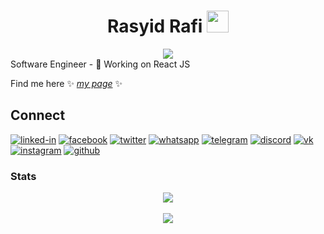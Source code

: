 <div align="center">
  
# Rasyid Rafi <img src="https://media.giphy.com/media/hvRJCLFzcasrR4ia7z/giphy.gif" width="35" />

<img src="https://media1.giphy.com/media/v1.Y2lkPTc5MGI3NjExOTRsd2xsa3UzdmE0MTQydnNsaWc2dnZobG5kd3JjZWludXE0bXJpbSZlcD12MV9pbnRlcm5hbF9naWZfYnlfaWQmY3Q9cw/BiSeh1hFJ2waKPld1p/giphy.gif"   />
 
</div>
Software Engineer
- 🔭 Working on React JS 

Find me here ✨ _[my page](https://rasyidrafi.dev.skom.id)_ ✨

## Connect
[<img alt="linked-in" src="https://img.shields.io/badge/linkedin-%230077B5.svg?&style=for-the-badge&logo=linkedin&logoColor=white" />](https://www.linkedin.com/in/rasyidrafi/)
[<img alt="facebook" src="https://img.shields.io/badge/facebook-%231877F2.svg?&style=for-the-badge&logo=facebook&logoColor=white" />](https://www.facebook.com/r4syid.r4fi/)
[<img alt="twitter" src="https://img.shields.io/badge/twitter-%231DA1F2.svg?&style=for-the-badge&logo=twitter&logoColor=white" />](https://twitter.com/r4syid_r4fi)
[<img alt="whatsapp" src="https://img.shields.io/badge/WhatsApp-25D366?style=for-the-badge&logo=whatsapp&logoColor=white" />](https://wa.me/6289518514516)
[<img alt="telegram" src="https://img.shields.io/badge/Telegram-2CA5E0?style=for-the-badge&logo=telegram&logoColor=white" />](https://t.me/rasyid_rafi)
[<img alt="discord" src="https://img.shields.io/badge/Discord-7289DA?style=for-the-badge&logo=discord&logoColor=white" />](https://discord.gg/8Rm9XsBBjF)
[<img alt="vk" src="https://img.shields.io/badge/вконтакте-%232E87FB.svg?&style=for-the-badge&logo=vk&logoColor=white" />](https://vk.com/rasyid_rafi)
[<img alt="instagram" src="https://img.shields.io/badge/Instagram-E4405F?style=for-the-badge&logo=instagram&logoColor=white" />](https://www.instagram.com/rasyid_rafi/)
[<img alt="github" src="https://img.shields.io/badge/GitHub-100000?style=for-the-badge&logo=github&logoColor=white" />](https://github.com/rasyidrafi)

### Stats
<div align="center">
  
<div class="stats">
<img src="https://github-readme-stats.vercel.app/api?username=rasyidrafi&show_icons=true&theme=radical&hide_border=true" />
<br>
<br>
<img src="https://github-readme-streak-stats.herokuapp.com?user=rasyidrafi&theme=radical&hide_border=true" />
</div>
  
</div>

